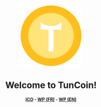 <div align="center">

  <img src="assets/tuncoin.png" alt="logo" width="200" height="auto" />
  <h1>Welcome to TunCoin!</h1>

<h4>
    <a href="https://tuncoin.io">ICO</a>
  <span> - </span>
    <a href="https://tuncoin.io/wp/livre-blanc-tuncoin-v1.pdf">WP (FR)</a>
  <span> - </span>
    <a href="https://tuncoin.io/wp/white_paper_tuncoin_v1.pdf">WP (EN)</a>
</div>

<br />

